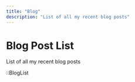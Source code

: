 ```yaml
---
title: "Blog"
description: "List of all my recent blog posts"
---
```


# Blog Post List

List of all my recent blog posts

::BlogList
